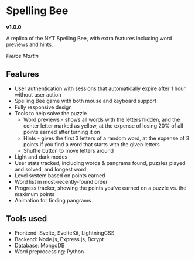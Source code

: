 # Spelling Bee

**v1.0.0**

A replica of the NYT Spelling Bee, with extra features including word previews and hints.

*Pierce Martin*

## Features

* User authentication with sessions that automatically expire after 1 hour without user action
* Spelling Bee game with both mouse and keyboard support
* Fully responsive design
* Tools to help solve the puzzle
  * Word previews - shows all words with the letters hidden, and the center letter marked as yellow, at the expense of losing 20% of all points earned after turning it on
  * Hints - gives the first 3 letters of a random word, at the expense of 3 points if you find a word that starts with the given letters
  * Shuffle button to move letters around
* Light and dark modes
* User stats tracked, including words & pangrams found, puzzles played and solved, and longest word
* Level system based on points earned
* Word list in most-recently-found order
* Progress tracker, showing the points you've earned on a puzzle vs. the maximum points
* Animation for finding pangrams

## Tools used

* Frontend: Svelte, SvelteKit, LightningCSS
* Backend: Node.js, Express.js, Bcrypt
* Database: MongoDB
* Word preprocessing: Python